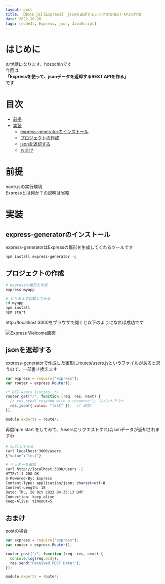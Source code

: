 ```yaml
---
layout: post
title: 【Node.js】【Express】 jsonを返却するシンプルなREST APIの作成
date: 2022-10-20
tags: [nodeJs, Express, json, JavaScript]
---
```


# はじめに

お世話になります、hosochinです  
今回は  
**「Expressを使って、jsonデータを返却するREST APIを作る」**  
です

# 目次

- [前提](#前提)
- [実装](#実装)
  - [express-generatorのインストール](#express-generatorのインストール)
  - [プロジェクトの作成](#プロジェクトの作成)
  - [jsonを返却する](#jsonを返却する)
  - [おまけ](#おまけ)

# 前提

node.jsの実行環境  
Expressとは何か？の説明は省略

# 実装

## express-generatorのインストール

express-generatorはExpressの雛形を生成してくれるツールです

```bash
npm install express-generator -g
```

## プロジェクトの作成

```bash
# expressの雛形を作成
express myapp

# とりあえず起動してみる
cd myapp
npm install
npm start
```

http://localhost:3000をブラウザで開くと以下のようになれば成功です

<img src="{{ '/assets/images/2022_10_20_1.png' | relative_url }}" alt="Express Welcome画面" class="img-large">

## jsonを返却する

express-generatorで作成した雛形にroutes/users.jsというファイルがあると思うので、一部書き換えます

```javascript
var express = require("express");
var router = express.Router();

/* GET users listing. */
router.get("/", function (req, res, next) {
  // res.send('respond with a resource'); コメントアウト
  res.json({ value: "test" });  // 追加
});

module.exports = router;
```

再度npm start をしてみて、/usersにリクエストすればjsonデータが返却されます👍

```bash
# curlしてみる
curl localhost:3000/users
{"value":"test"}

# ヘッダーを確認
curl http://localhost:3000/users -I
HTTP/1.1 200 OK
X-Powered-By: Express
Content-Type: application/json; charset=utf-8
Content-Length: 18
Date: Thu, 20 Oct 2022 04:35:13 GMT
Connection: keep-alive
Keep-Alive: timeout=5
```

## おまけ

postの場合

```javascript
var express = require("express");
var router = express.Router();

router.post("/", function (req, res, next) {
  console.log(req.body);
  res.send("Received POST Data!");
});

module.exports = router;
```
